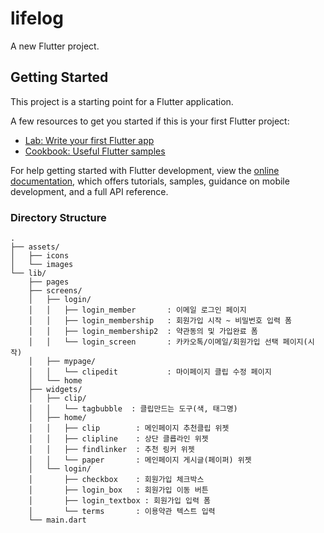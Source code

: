 # lifelog

A new Flutter project.

## Getting Started

This project is a starting point for a Flutter application.

A few resources to get you started if this is your first Flutter project:

- [Lab: Write your first Flutter app](https://docs.flutter.dev/get-started/codelab)
- [Cookbook: Useful Flutter samples](https://docs.flutter.dev/cookbook)

For help getting started with Flutter development, view the
[online documentation](https://docs.flutter.dev/), which offers tutorials,
samples, guidance on mobile development, and a full API reference.

### Directory Structure ###
```
.
├── assets/
│   ├── icons
│   └── images
└── lib/
    ├── pages
    ├── screens/
    │   ├── login/
    │   │   ├── login_member       : 이메일 로그인 페이지
    │   │   ├── login_membership   : 회원가입 시작 ~ 비밀번호 입력 폼
    │   │   ├── login_membership2  : 약관동의 및 가입완료 폼
    │   │   └── login_screen       : 카카오톡/이메일/회원가입 선택 페이지(시작)
    │   ├── mypage/
    │   │   └── clipedit           : 마이페이지 클립 수정 페이지
    │   └── home
    ├── widgets/
    │   ├── clip/
    │   │   └── tagbubble  : 클립만드는 도구(색, 태그명)
    │   ├── home/
    │   │   ├── clip        : 메인페이지 추천클립 위젯
    │   │   ├── clipline    : 상단 클릅라인 위젯
    │   │   ├── findlinker  : 추천 링커 위젯
    │   │   └── paper       : 메인페이지 게시글(페이퍼) 위젯
    │   └── login/
    │       ├── checkbox    : 회원가입 체크박스
    │       ├── login_box   : 회원가입 이동 버튼
    │       ├── login_textbox : 회원가입 입력 폼
    │       └── terms       : 이용약관 텍스트 입력
    └── main.dart
```
